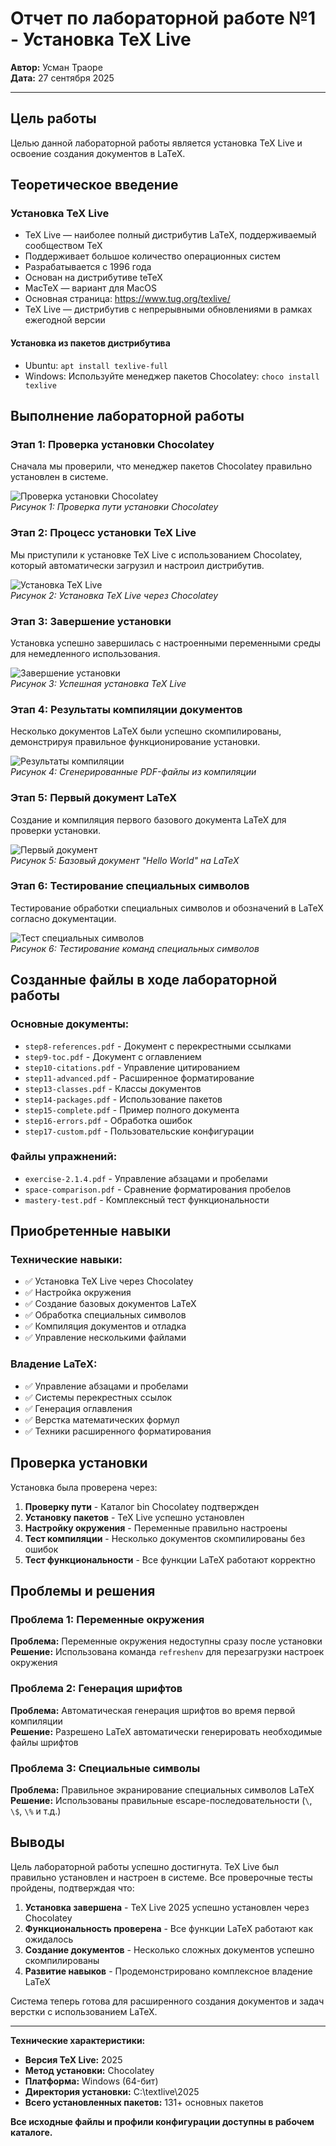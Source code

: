# Отчет по лабораторной работе №1 - Установка TeX Live

**Автор:** Усман Траоре  
**Дата:** 27 сентября 2025

---

## Цель работы

Целью данной лабораторной работы является установка TeX Live и освоение создания документов в LaTeX.

## Теоретическое введение

### Установка TeX Live

- TeX Live — наиболее полный дистрибутив LaTeX, поддерживаемый сообществом TeX
- Поддерживает большое количество операционных систем
- Разрабатывается с 1996 года
- Основан на дистрибутиве teTeX
- MacTeX — вариант для MacOS
- Основная страница: https://www.tug.org/texlive/
- TeX Live — дистрибутив с непрерывными обновлениями в рамках ежегодной версии

#### Установка из пакетов дистрибутива
- Ubuntu: `apt install texlive-full`
- Windows: Используйте менеджер пакетов Chocolatey: `choco install texlive`

## Выполнение лабораторной работы

### Этап 1: Проверка установки Chocolatey

Сначала мы проверили, что менеджер пакетов Chocolatey правильно установлен в системе.

![Проверка установки Chocolatey](im1.png.png)  
*Рисунок 1: Проверка пути установки Chocolatey*

### Этап 2: Процесс установки TeX Live

Мы приступили к установке TeX Live с использованием Chocolatey, который автоматически загрузил и настроил дистрибутив.

![Установка TeX Live](im1.png.png)  
*Рисунок 2: Установка TeX Live через Chocolatey*

### Этап 3: Завершение установки

Установка успешно завершилась с настроенными переменными среды для немедленного использования.

![Завершение установки](im1_2.png.png)  
*Рисунок 3: Успешная установка TeX Live*

### Этап 4: Результаты компиляции документов

Несколько документов LaTeX были успешно скомпилированы, демонстрируя правильное функционирование установки.

![Результаты компиляции](im2.png.png)  
*Рисунок 4: Сгенерированные PDF-файлы из компиляции*

### Этап 5: Первый документ LaTeX

Создание и компиляция первого базового документа LaTeX для проверки установки.

![Первый документ](im2_1.png.png)  
*Рисунок 5: Базовый документ "Hello World" на LaTeX*

### Этап 6: Тестирование специальных символов

Тестирование обработки специальных символов и обозначений в LaTeX согласно документации.

![Тест специальных символов](im3.png.png)  
*Рисунок 6: Тестирование команд специальных символов*

## Созданные файлы в ходе лабораторной работы

### Основные документы:
- `step8-references.pdf` - Документ с перекрестными ссылками
- `step9-toc.pdf` - Документ с оглавлением
- `step10-citations.pdf` - Управление цитированием
- `step11-advanced.pdf` - Расширенное форматирование
- `step13-classes.pdf` - Классы документов
- `step14-packages.pdf` - Использование пакетов
- `step15-complete.pdf` - Пример полного документа
- `step16-errors.pdf` - Обработка ошибок
- `step17-custom.pdf` - Пользовательские конфигурации

### Файлы упражнений:
- `exercise-2.1.4.pdf` - Управление абзацами и пробелами
- `space-comparison.pdf` - Сравнение форматирования пробелов
- `mastery-test.pdf` - Комплексный тест функциональности

## Приобретенные навыки

### Технические навыки:
- ✅ Установка TeX Live через Chocolatey
- ✅ Настройка окружения
- ✅ Создание базовых документов LaTeX
- ✅ Обработка специальных символов
- ✅ Компиляция документов и отладка
- ✅ Управление несколькими файлами

### Владение LaTeX:
- ✅ Управление абзацами и пробелами
- ✅ Системы перекрестных ссылок
- ✅ Генерация оглавления
- ✅ Верстка математических формул
- ✅ Техники расширенного форматирования

## Проверка установки

Установка была проверена через:
1. **Проверку пути** - Каталог bin Chocolatey подтвержден
2. **Установку пакетов** - TeX Live успешно установлен
3. **Настройку окружения** - Переменные правильно настроены
4. **Тест компиляции** - Несколько документов скомпилированы без ошибок
5. **Тест функциональности** - Все функции LaTeX работают корректно

## Проблемы и решения

### Проблема 1: Переменные окружения
**Проблема:** Переменные окружения недоступны сразу после установки  
**Решение:** Использована команда `refreshenv` для перезагрузки настроек окружения

### Проблема 2: Генерация шрифтов
**Проблема:** Автоматическая генерация шрифтов во время первой компиляции  
**Решение:** Разрешено LaTeX автоматически генерировать необходимые файлы шрифтов

### Проблема 3: Специальные символы
**Проблема:** Правильное экранирование специальных символов LaTeX  
**Решение:** Использованы правильные escape-последовательности (`\`, `\$`, `\%` и т.д.)

## Выводы

Цель лабораторной работы успешно достигнута. TeX Live был правильно установлен и настроен в системе. Все проверочные тесты пройдены, подтверждая что:

1. **Установка завершена** - TeX Live 2025 успешно установлен через Chocolatey
2. **Функциональность проверена** - Все функции LaTeX работают как ожидалось
3. **Создание документов** - Несколько сложных документов успешно скомпилированы
4. **Развитие навыков** - Продемонстрировано комплексное владение LaTeX

Система теперь готова для расширенного создания документов и задач верстки с использованием LaTeX.

---

**Технические характеристики:**
- **Версия TeX Live:** 2025
- **Метод установки:** Chocolatey
- **Платформа:** Windows (64-бит)
- **Директория установки:** C:\textlive\2025
- **Всего установленных пакетов:** 131+ основных пакетов

**Все исходные файлы и профили конфигурации доступны в рабочем каталоге.**